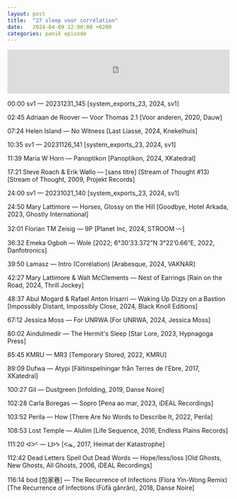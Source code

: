 ```yaml
---
layout: post
title:  "27 sleep voor corrélation"
date:   2024-04-09 22:00:00 +0200
categories: panik episode
---
```

<iframe height="100" width="100%" scrolling="no" frameborder="yes" src="https://www.radiopanik.org/emissions/oorsmeer/27-sleep-voor-correlation/embed/17618/" ></iframe>


00:00 sv1 — 20231231_145 [system_exports_23, 2024, sv1]

02:45 Adriaan de Roover — Voor Thomas 2.1 [Voor anderen, 2020, Dauw]

07:24 Helen Island — No Witness [Last Liasse, 2024, Knekelhuis]

10:35 sv1 — 20231126_141 [system_exports_23, 2024, sv1]

11:39 Maria W Horn — Panoptikon [Panoptikon, 2024, XKatedral]

17:21 Steve Roach & Erik Wøllo — [sans titre] (Stream of Thought #13) [Stream of Thought, 2009, Projekt Records]

24:00 sv1 — 20231021_140 [system_exports_23, 2024, sv1]

24:50 Mary Lattimore — Horses, Glossy on the Hill [Goodbye, Hotel Arkada, 2023, Ghostly International]

32:01 Florian TM Zeisig — 9P [Planet Inc, 2024, STROOM 〰]

36:32 Emeka Ogboh — Wole [2022; 6°30’33​.​372”N 3°22’0​.​66”E, 2022, Danfotronics]

39:50 Lamasz — Intro (Corrélation) [Arabesque, 2024, VAKNAR]

42:27 Mary Lattimore & Walt McClements —  Nest of Earrings [Rain on the Road, 2024, Thrill Jockey]

48:37 Abul Mogard & Rafael Anton Irisarri — Waking Up Dizzy on a Bastion [Impossibly Distant, Impossibly Close, 2024, Black Knoll Editions]

67:12  Jessica Moss — For UNRWA  [For UNRWA, 2024, Jessica Moss]

80:02 Aindulmedir — The Hermit's Sleep [Star Lore, 2023, Hypnagoga Press]

85:45 KMRU — MR3 [Temporary Stored, 2022, KMRU]

89:09 Dufwa — Atypi [Fältinspelningar från Terres de l'Ebre, 2017, XKatedral]

100:27 Gil — Dustgreen [Infolding, 2019, Danse Noire]

102:28 Carla Boregas — Sopro [Pena ao mar, 2023, iDEAL Recordings]

103:52 Perila — How [There Are No Words to Describe It, 2022, Perila]

108:53 Lost Temple — Alulim [Life Sequence, 2016, Endless Plains Records]

111:20 ᐊᐳᑦ — ᒪᐅᔭ [ᐸᓇ, 2017, Heimat der Katastrophe]

112:42 Dead Letters Spell Out Dead Words — Hope/less/loss [Old Ghosts, New Ghosts, All Ghosts, 2006, iDEAL Recordings]

116:14 bod [包家巷] — The Recurrence of Infections (Flora Yin-Wong Remix) [The Recurrence of Infections (Fùfā gǎnrǎn), 2018, Danse Noire]

